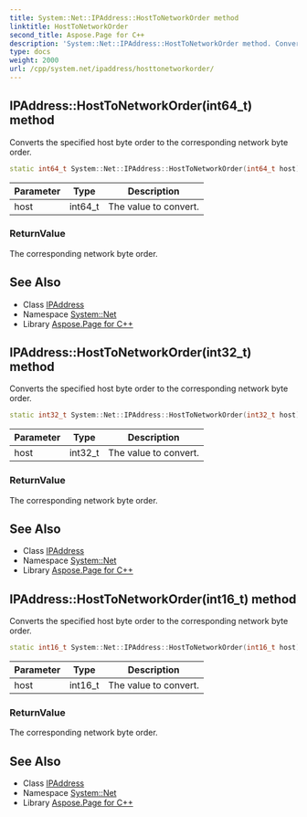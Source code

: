 ```yaml
---
title: System::Net::IPAddress::HostToNetworkOrder method
linktitle: HostToNetworkOrder
second_title: Aspose.Page for C++
description: 'System::Net::IPAddress::HostToNetworkOrder method. Converts the specified host byte order to the corresponding network byte order in C++.'
type: docs
weight: 2000
url: /cpp/system.net/ipaddress/hosttonetworkorder/
---
```

## IPAddress::HostToNetworkOrder(int64_t) method


Converts the specified host byte order to the corresponding network byte order.

```cpp
static int64_t System::Net::IPAddress::HostToNetworkOrder(int64_t host)
```


| Parameter | Type | Description |
| --- | --- | --- |
| host | int64_t | The value to convert. |

### ReturnValue

The corresponding network byte order.

## See Also

* Class [IPAddress](../)
* Namespace [System::Net](../../)
* Library [Aspose.Page for C++](../../../)
## IPAddress::HostToNetworkOrder(int32_t) method


Converts the specified host byte order to the corresponding network byte order.

```cpp
static int32_t System::Net::IPAddress::HostToNetworkOrder(int32_t host)
```


| Parameter | Type | Description |
| --- | --- | --- |
| host | int32_t | The value to convert. |

### ReturnValue

The corresponding network byte order.

## See Also

* Class [IPAddress](../)
* Namespace [System::Net](../../)
* Library [Aspose.Page for C++](../../../)
## IPAddress::HostToNetworkOrder(int16_t) method


Converts the specified host byte order to the corresponding network byte order.

```cpp
static int16_t System::Net::IPAddress::HostToNetworkOrder(int16_t host)
```


| Parameter | Type | Description |
| --- | --- | --- |
| host | int16_t | The value to convert. |

### ReturnValue

The corresponding network byte order.

## See Also

* Class [IPAddress](../)
* Namespace [System::Net](../../)
* Library [Aspose.Page for C++](../../../)
